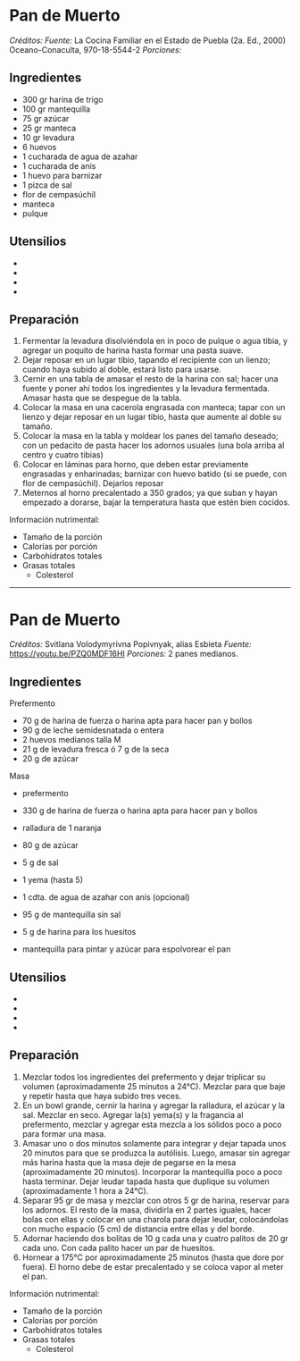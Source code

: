 # Pan de Muerto

*Créditos:* 
*Fuente:* La Cocina Familiar en el Estado de Puebla (2a. Ed., 2000) Oceano-Conaculta, 970-18-5544-2
*Porciones:*


## Ingredientes

- 300 gr harina de trigo
- 100 gr mantequilla
- 75 gr azúcar
- 25 gr manteca
- 10 gr levadura
- 6 huevos
- 1 cucharada de agua de azahar
- 1 cucharada de anis
- 1 huevo para barnizar
- 1 pizca de sal
- flor de cempasúchil
- manteca
- pulque


## Utensilios

- 
- 
- 
- 


## Preparación

1. Fermentar la levadura disolviéndola en in poco de pulque o agua tibia, y agregar un poquito de harina hasta formar una pasta suave.
2. Dejar reposar en un lugar tibio, tapando el recipiente con un lienzo; cuando haya subido al doble, estará listo para usarse.
3. Cernir en una tabla de amasar el resto de la harina con sal; hacer una fuente y poner ahí todos los ingredientes y la levadura fermentada. Amasar hasta que se despegue de la tabla.
4. Colocar la masa en una cacerola engrasada con manteca; tapar con un lienzo y dejar reposar en un lugar tibio, hasta que aumente al doble su tamaño.
5. Colocar la masa en la tabla y moldear los panes del tamaño deseado; con un pedacito de pasta hacer los adornos usuales (una bola arriba al centro y cuatro tibias)
6. Colocar en láminas para horno, que deben estar previamente engrasadas y enharinadas; barnizar con huevo batido (si se puede, con flor de cempasúchil). Dejarlos reposar
7. Meternos al horno precalentado a 350 grados; ya que suban y hayan empezado a dorarse, bajar la temperatura hasta que estén bien cocidos.


Información nutrimental:

- Tamaño de la porción
- Calorías por porción
- Carbohidratos totales
- Grasas totales
  - Colesterol


--------------------------------------------------------------------------------

# Pan de Muerto

*Créditos:* Svitlana Volodymyrivna Popivnyak, alias Esbieta
*Fuente:* https://youtu.be/PZQ0MDF16HI
*Porciones:* 2 panes medianos.


## Ingredientes

Prefermento
- 70 g de harina de fuerza o harina apta para hacer pan y bollos
- 90 g de leche semidesnatada o entera
- 2 huevos medianos talla M
- 21 g de levadura fresca ó 7 g de la seca
- 20 g de azúcar

Masa
- prefermento
- 330 g de harina de fuerza o harina apta para hacer pan y bollos
- ralladura de 1 naranja
- 80 g de azúcar
- 5 g de sal
- 1 yema (hasta 5)
- 1 cdta. de agua de azahar con anís (opcional)   
- 95 g de mantequilla sin sal

- 5 g de harina para los huesitos
- mantequilla para pintar y azúcar para espolvorear el pan 

## Utensilios

- 
- 
- 
- 


## Preparación

1. Mezclar todos los ingredientes del prefermento y dejar triplicar su volumen (aproximadamente 25 minutos a 24°C). Mezclar para que baje y repetir hasta que haya subido tres veces.
2. En un bowl grande, cernir la harina y agregar la ralladura, el azúcar y la sal. Mezclar en seco. Agregar la(s) yema(s) y la fragancia al prefermento, mezclar y agregar esta mezcla a los sólidos poco a poco para formar una masa. 
3. Amasar uno o dos minutos solamente para integrar y dejar tapada unos 20 minutos para que se produzca la autólisis. Luego, amasar sin agregar más harina hasta que la masa deje de pegarse en la mesa (aproximadamente 20 minutos). Incorporar la mantequilla poco a poco hasta terminar. Dejar leudar tapada hasta que duplique su volumen (aproximadamente 1 hora a 24°C). 
4. Separar 95 gr de masa y mezclar con otros 5 gr de harina, reservar para los adornos. El resto de la masa, dividirla en 2 partes iguales, hacer bolas con ellas y colocar en una charola para dejar leudar, colocándolas con mucho espacio (5 cm) de distancia entre ellas y del borde.
5. Adornar haciendo dos bolitas de 10 g cada una y cuatro palitos de 20 gr cada uno. Con cada palito hacer un par de huesitos.
6. Hornear a 175°C por aproximadamente 25 minutos (hasta que dore por fuera). El horno debe de estar precalentado y se coloca vapor al meter el pan.


Información nutrimental:

- Tamaño de la porción
- Calorías por porción
- Carbohidratos totales
- Grasas totales
  - Colesterol

